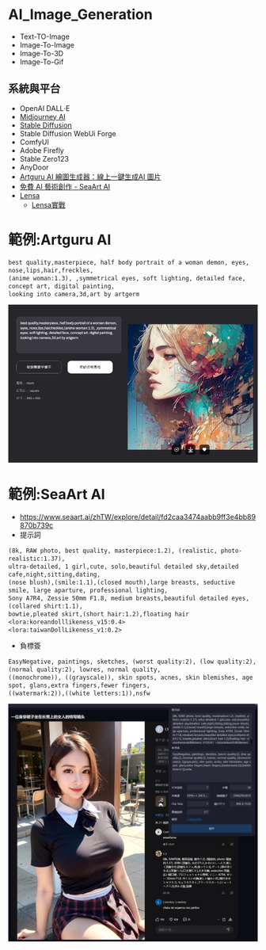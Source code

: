 # AI_Image_Generation
- Text-TO-Image
- Image-To-Image
- Image-To-3D
- Image-To-Gif
## 系統與平台
- OpenAI DALL‧E
- [Midjourney AI](Midjourney.md)
- [Stable Diffusion](StableDiffusion.md)
- Stable Diffusion WebUi Forge
- ComfyUI
- Adobe Firefly
- Stable Zero123
- AnyDoor
- [Artguru AI 繪圖生成器：線上一鍵生成AI 圖片](https://www.artguru.ai/tw/)
- [免費 AI 藝術創作 - SeaArt AI](https://www.seaart.ai/zhTW)
- [Lensa](https://prisma-ai.com/lensa)
  - [Lensa實戰](Lensa_labs.md) 
# 範例:Artguru AI
```
best quality,masterpiece, half body portrait of a woman demon, eyes, nose,lips,hair,freckles,
(anime woman:1.3), ,symmetrical eyes, soft lighting, detailed face, concept art, digital painting,
looking into camera,3d,art by artgerm
```
![artguru_1.JPG](artguru_1.JPG)

# 範例:SeaArt AI 
- https://www.seaart.ai/zhTW/explore/detail/fd2caa3474aabb9ff3e4bb89870b739c
- 提示詞
```
(8k, RAW photo, best quality, masterpiece:1.2), (realistic, photo-realistic:1.37),
ultra-detailed, 1 girl,cute, solo,beautiful detailed sky,detailed cafe,night,sitting,dating,
(nose blush),(smile:1.1),(closed mouth),large breasts, seductive smile, large aparture, professional lighting,
Sony A7R4, Zessie 50mm F1.8, medium breasts,beautiful detailed eyes,(collared shirt:1.1),
bowtie,pleated skirt,(short hair:1.2),floating hair
<lora:koreandolllikeness_v15:0.4>
<lora:taiwanDollLikeness_v1:0.2>
```
- 負標簽
```
EasyNegative, paintings, sketches, (worst quality:2), (low quality:2), (normal quality:2), lowres, normal quality,
((monochrome)), ((grayscale)), skin spots, acnes, skin blemishes, age spot, glans,extra fingers,fewer fingers,
((watermark:2)),((white letters:1)),nsfw
```
![SEAART_1.png](SEAART_1.png)
